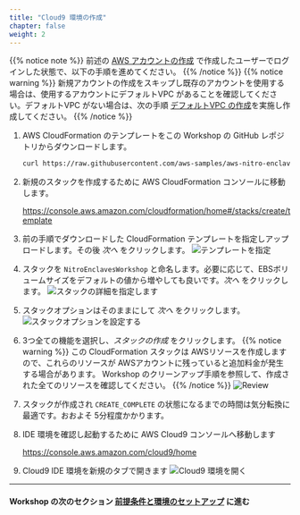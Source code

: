 ```yaml
---
title: "Cloud9 環境の作成"
chapter: false
weight: 2
---
```


{{% notice note %}}
前述の [AWS アカウントの作成](account.html) で作成したユーザーでログインした状態で、以下の手順を進めてください。
{{% /notice %}}
{{% notice warning %}}
新規アカウントの作成をスキップし既存のアカウントを使用する場合は、使用するアカウントにデフォルトVPC があることを確認してください。デフォルトVPC がない場合は、次の手順 [デフォルトVPC の作成](https://docs.aws.amazon.com/vpc/latest/userguide/default-vpc.html#create-default-vpc)を実施し作成してください。
{{% /notice %}}

1. AWS CloudFormation のテンプレートをこの Workshop の GitHub レポジトリからダウンロードします。
    ```sh
    curl https://raw.githubusercontent.com/aws-samples/aws-nitro-enclaves-workshop/main/resources/templates/cloud9.yaml -o cloud9.yaml
    ```

1. 新規のスタックを作成するために AWS CloudFormation コンソールに移動します。

    https://console.aws.amazon.com/cloudformation/home#/stacks/create/template

1. 前の手順でダウンロードした CloudFormation テンプレートを指定しアップロードします。その後 _次へ_ をクリックします。
![テンプレートを指定](/images/cloud9-1-specify-template.png?featherlight=false)

1. スタックを `NitroEnclavesWorkshop` と命名します。必要に応じて、EBSボリュームサイズをデフォルトの値から増やしても良いです。_次へ_ をクリックします。
![スタックの詳細を指定します](/images/cloud9-2-specify-stack-details.png?featherlight=false)

1. スタックオプションはそのままにして _次へ_ をクリックします。
![スタックオプションを設定する](/images/cloud9-3-configure-stack-options.png?featherlight=false)

1. 3つ全ての機能を選択し、_スタックの作成_ をクリックします。
{{% notice warning %}}
この CloudFormation スタックは AWSリソースを作成しますので、これらのリソースが AWSアカウントに残っていると追加料金が発生する場合があります。 
Workshop のクリーンアップ手順を参照して、作成された全てのリソースを確認してください。
{{% /notice %}}
![Review](/images/cloud9-4-review.png?featherlight=false)

1. スタックが作成され `CREATE_COMPLETE` の状態になるまでの時間は気分転換に最適です。おおよそ 5分程度かかります。

1. IDE 環境を確認し起動するために AWS Cloud9 コンソールへ移動します

    https://console.aws.amazon.com/cloud9/home

1. Cloud9 IDE 環境を新規のタブで開きます
![Cloud9 環境を開く](/images/cloud9-5-environment.png?featherlight=false)

---
#### Workshop の次のセクション [前提条件と環境のセットアップ](../prerequisites.html) に進む
